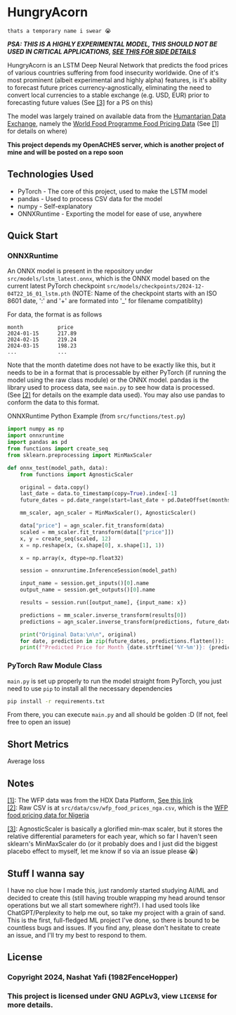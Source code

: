 # HungryAcorn

`thats a temporary name i swear 😭`

**_PSA: THIS IS A HIGHLY EXPERIMENTAL MODEL, THIS SHOULD NOT BE USED IN CRITICAL APPLICATIONS, [SEE THIS FOR SIDE DETAILS](#Stuff-I-wanna-say)_**

HungryAcorn is an LSTM Deep Neural Network that predicts the food prices of various countries suffering from food insecurity worldwide. One of it's most prominent (albeit experimental and highly alpha) features, is it's ability to forecast future prices currency-agnostically, eliminating the need to convert local currencies to a stable exchange (e.g. USD, EUR) prior to forecasting future values (See [[3]](#Notes) for a PS on this)

The model was largely trained on available data from the [Humantarian Data Exchange](https://data.humdata.org/), namely the [World Food Programme Food Pricing Data](https://www.wfp.org/) (See [[1]](#Notes) for details on where)

**This project depends my OpenACHES server, which is another project of mine and will be posted on a repo soon**

## Technologies Used

- PyTorch - The core of this project, used to make the LSTM model
- pandas - Used to process CSV data for the model
- numpy - Self-explanatory
- ONNXRuntime - Exporting the model for ease of use, anywhere

## Quick Start

### ONNXRuntime

An ONNX model is present in the repository under `src/models/lstm_latest.onnx`, which is the ONNX model based on the current latest PyTorch checkpoint `src/models/checkpoints/2024-12-04T22_16_01_lstm.pth` (NOTE: Name of the checkpoint starts with an ISO 8601 date, ':' and '+' are formated into '\_' for filename compatiblity)

For data, the format is as follows

```
month           price
2024-01-15      217.89
2024-02-15      219.24
2024-03-15      198.23
...             ...
```

Note that the month datetime does not have to be exactly like this, but it needs to be in a format that is processable by either PyTorch (if running the model using the raw class module) or the ONNX model. pandas is the library used to process data, see `main.py` to see how data is processed. (See [[2]](#Notes) for details on the example data used). You may also use pandas to conform the data to this format.

ONNXRuntime Python Example (from `src/functions/test.py`)

```py
import numpy as np
import onnxruntime
import pandas as pd
from functions import create_seq
from sklearn.preprocessing import MinMaxScaler

def onnx_test(model_path, data):
    from functions import AgnosticScaler

    original = data.copy()
    last_date = data.to_timestamp(copy=True).index[-1]
    future_dates = pd.date_range(start=last_date + pd.DateOffset(months=1), periods=12, freq="ME")

    mm_scaler, agn_scaler = MinMaxScaler(), AgnosticScaler()

    data["price"] = agn_scaler.fit_transform(data)
    scaled = mm_scaler.fit_transform(data[["price"]])
    x, y = create_seq(scaled, 12)
    x = np.reshape(x, (x.shape[0], x.shape[1], 1))

    x = np.array(x, dtype=np.float32)

    session = onnxruntime.InferenceSession(model_path)

    input_name = session.get_inputs()[0].name
    output_name = session.get_outputs()[0].name

    results = session.run([output_name], {input_name: x})

    predictions = mm_scaler.inverse_transform(results[0])
    predictions = agn_scaler.inverse_transform(predictions, future_dates.year)

    print("Original Data:\n\n", original)
    for date, prediction in zip(future_dates, predictions.flatten()):
    print(f"Predicted Price for Month {date.strftime('%Y-%m')}: {prediction:.2f}")
```

### PyTorch Raw Module Class

`main.py` is set up properly to run the model straight from PyTorch, you just need to use `pip` to install all the necessary dependencies

```bash
pip install -r requirements.txt
```

From there, you can execute `main.py` and all should be golden :D (If not, feel free to open an issue)

## Short Metrics

Average loss

## Notes

[[1]](#Notes): The WFP data was from the HDX Data Platform, [See this link](https://data.humdata.org/dataset/?organization=wfp&q=Food+Prices&sort=score+desc%2C+last_modified+desc&ext_page_size=25)
<br />
[[2]](#Notes): Raw CSV is at `src/data/csv/wfp_food_prices_nga.csv`, which is the [WFP food pricing data for Nigeria](https://data.humdata.org/dataset/wfp-food-prices-for-nigeria)

[[3]](#Notes): AgnosticScaler is basically a glorified min-max scaler, but it stores the relative differential parameters for each year, which so far I haven't seen sklearn's MinMaxScaler do (or it probably does and I just did the biggest placebo effect to myself, let me know if so via an issue please 😭)

## Stuff I wanna say

I have no clue how I made this, just randomly started studying AI/ML and decided to create this (still having trouble wrapping my head around tensor operations but we all start somewhere right?). I had used tools like ChatGPT/Perplexity to help me out, so take my project with a grain of sand. This is the first, full-fledged ML project I've done, so there is bound to be countless bugs and issues. If you find any, please don't hesitate to create an issue, and I'll try my best to respond to them.

## License

### Copyright 2024, Nashat Yafi (1982FenceHopper)

### This project is licensed under GNU AGPLv3, view `LICENSE` for more details.
